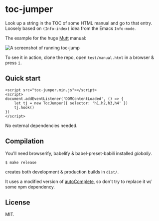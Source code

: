 # toc-jumper

Look up a string in the TOC of some HTML manual and go to that entry.
Loosely based on `(Info-index)` idea from the Emacs `Info-mode`.

The example for the huge [Mutt](http://www.mutt.org/) manual:

![A screenshot of running toc-jump](https://raw.github.com/gromnitsky/toc-jumper/master/test/screenshot1.png)

To see it in action, clone the repo, open `test/manual.html` in a
browser & press <kbd>i</kbd>.

## Quick start

~~~
<script src="toc-jumper.min.js"></script>
<script>
document.addEventListener('DOMContentLoaded', () => {
	let tj = new TocJumper({ selector: 'h1,h2,h3,h4' })
	tj.hook()
})
</script>
~~~

No external dependencies needed.

## Compilation

You'll need browserify, babelify & babel-preset-babili installed
_globally_.

	$ make release

creates both development & production builds in `dist/`.

It uses a modified version of
[autoComplete](https://goodies.pixabay.com/javascript/auto-complete/demo.html),
so don't try to replace it w/ some npm dependency.

## License

MIT.
